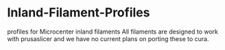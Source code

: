 # Inland-Filament-Profiles
profiles for Microcenter inland filaments 
All filaments are designed to work with prusaslicer and we have no current plans on porting these to cura.
